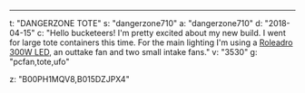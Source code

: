 ---
t: "DANGERZONE TOTE"
s: "dangerzone710"
a: "dangerzone710"
d: "2018-04-15"
c: "Hello bucketeers! I'm pretty excited about my new build. I went for large tote containers this time. For the main lighting I'm using a <a href='https://www.amazon.com/dp/B00PH1MQV8/ref=as_li_ss_tl?&hvadid=193142362025&hvpos=1o1&hvnetw=g&hvrand=14864630783147265123&hvpone=&hvptwo=&hvqmt=&hvdev=c&hvdvcmdl=&hvlocint=&hvlocphy=9004342&hvtargid=pla-314225110480&linkCode=ll1&tag=spacbuck-20&linkId=b9a8477b961a4825f721d3c65ce6df7b'>Roleadro 300W LED</a>, an outtake fan and two small intake fans."
v: "3530"
g: "pcfan,tote,ufo"

z: "B00PH1MQV8,B015DZJPX4"
